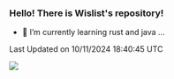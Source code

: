 ### Hello!  There is Wislist's repository!
- 🌱 I’m currently learning rust and java ...


<!--START_SECTION:waka-->

 Last Updated on 10/11/2024 18:40:45 UTC
<!--END_SECTION:waka-->


<img align="center" src="https://skillicons.dev/icons?i=c,java,idea,html,js,git,maven,linux,docker,md,mysql,nginx,redis,rust,vue&theme=light" />
</p>
 
